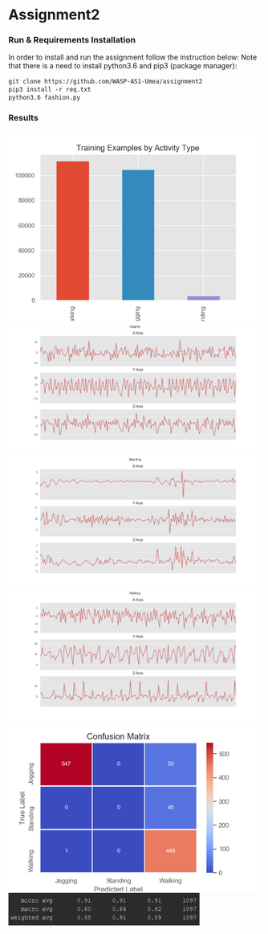 # Assignment2

### Run & Requirements Installation
In order to install and run the assignment follow the instruction below:
Note that there is a need to install python3.6 and pip3 (package manager):

    git clone https://github.com/WASP-AS1-Umea/assignment2
    pip3 install -r req.txt
    python3.6 fashion.py

### Results
![](Figure_1.png)
![](Figure_2.png)
![](Figure_3.png)
![](Figure_4.png)
![](Figure_5.png)
![](result.png)
